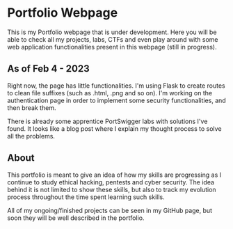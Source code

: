 <h1>Portfolio Webpage</h1>

This is my Portfolio webpage that is under development. Here you will
be able to check all my projects, labs, CTFs and even play around with some
web application functionalities present in this webpage (still in progress).


<h2>As of Feb 4 - 2023</h2>
Right now, the page has little functionalities. I'm using Flask to create routes to clean
file suffixes (such as .html, .png and so on). I'm working on the authentication page in order
to implement some security functionalities, and then break them. 

There is already some apprentice PortSwigger labs with solutions I've found. It looks like a blog
post where I explain my thought process to solve all the problems.

<h2>About</h2>

This portfolio is meant to give an idea of how my skills are progressing as I
continue to study ethical hacking, pentests and cyber security. The idea behind it
is not limited to show these skills, but also to track my evolution process throughout
the time spent learning such skills.

All of my ongoing/finished projects can be seen in my GitHub page, but soon they will
be well described in the portfolio. 

